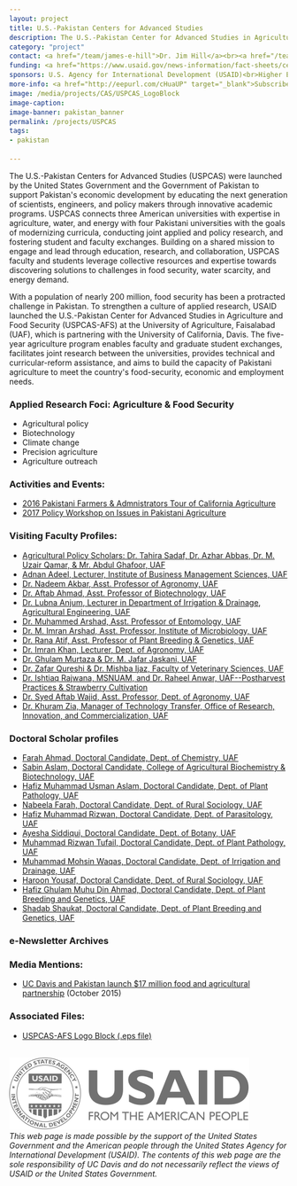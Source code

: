 ```yaml
---
layout: project
title: U.S.-Pakistan Centers for Advanced Studies
description: The U.S.-Pakistan Center for Advanced Studies in Agriculture and Food Security (USPCAS-AFS) links the University of California, Davis (UC Davis), the leading agricultural and veterinary research university in the world with the University of Agriculture, Faisalabad (UAF), Pakistan's top agricultural university.
category: "project"
contact: <a href="/team/james-e-hill">Dr. Jim Hill</a><br><a href="/team/nancy-allen">Dr. Nancy Allen</a>
funding: <a href="https://www.usaid.gov/news-information/fact-sheets/centers-advanced-studies-program">USAID Fact Sheet</a>
sponsors: U.S. Agency for International Development (USAID)<br>Higher Education Commission of Pakistan (HEC)<br>University of California, Davis<br><a href="http://uspcasafs.uaf.edu.pk">University of Agriculture, Faisalabad</a><br>Washington State University
more-info: <a href="http://eepurl.com/cHuaUP" target="_blank">Subscribe to USPCAS-AFS e-Newsletters</a>
image: /media/projects/CAS/USPCAS_LogoBlock
image-caption:
image-banner: pakistan_banner
permalink: /projects/USPCAS
tags:
- pakistan

---
```

The U.S.-Pakistan Centers for Advanced Studies (USPCAS) were launched by the United States Government and the Government of Pakistan to support Pakistan's economic development by educating the next generation of scientists, engineers, and policy makers through innovative academic programs. USPCAS connects three American universities with expertise in agriculture, water, and energy with four Pakistani universities with the goals of modernizing curricula, conducting joint applied and policy research, and fostering student and faculty exchanges. Building on a shared mission to engage and lead through education, research, and collaboration, USPCAS faculty and students leverage collective resources and expertise towards discovering solutions to challenges in food security, water scarcity, and energy demand.

With a population of nearly 200 million, food security has been a protracted challenge in Pakistan. To strengthen a culture of applied research, USAID launched the U.S.-Pakistan Center for Advanced Studies in Agriculture and Food Security (USPCAS-AFS) at the University of Agriculture, Faisalabad (UAF), which is partnering with the University of California, Davis. The five-year agriculture program enables faculty and graduate student exchanges, facilitates joint research between the universities, provides technical and curricular-reform assistance, and aims to build the capacity of Pakistani agriculture to meet the country's food-security, economic and employment needs.

### Applied Research Foci: Agriculture & Food Security
- Agricultural policy
- Biotechnology
- Climate change
- Precision agriculture
- Agriculture outreach

### Activities and Events:
- <a href="/profiles/USPCAS/farmers_tour">2016 Pakistani Farmers & Admnistrators Tour of California Agriculture</a><br>
- <a href="/profiles/USPCAS/policy_workshop">2017 Policy Workshop on Issues in Pakistani Agriculture</a><br>

### Visiting Faculty Profiles:
- <a href="/profiles/USPCAS/policy_scholars">Agricultural Policy Scholars: Dr. Tahira Sadaf, Dr. Azhar Abbas, Dr. M. Uzair Qamar, & Mr. Abdul Ghafoor, UAF</a>
- <a href="/profiles/USPCAS/adnan_adeel">Adnan Adeel, Lecturer, Institute of Business Management Sciences, UAF</a><br>
- <a href="/profiles/USPCAS/dr_nadeem_akbar">Dr. Nadeem Akbar, Asst. Professor of Agronomy, UAF</a><br>
- <a href="/profiles/USPCAS/dr_aftab_ahmad">Dr. Aftab Ahmad, Asst. Professor of Biotechnology, UAF</a><br>
- <a href="/profiles/USPCAS/dr_lubna_anjum">Dr. Lubna Anjum, Lecturer in Department of Irrigation & Drainage, Agricultural Engineering, UAF</a><br>
- <a href="/profiles/USPCAS/dr_muhammed_arshad">Dr. Muhammed Arshad, Asst. Professor of Entomology, UAF</a><br>
- <a href="/profiles/USPCAS/dr_imran_arshad"> Dr. M. Imran Arshad, Asst. Professor, Institute of Microbiology, UAF </a><br>
- <a href="/profiles/USPCAS/dr_rana_atif">Dr. Rana Atif, Asst. Professor of Plant Breeding & Genetics, UAF</a><br>
- <a href="/profiles/USPCAS/dr_imran_khan">Dr. Imran Khan, Lecturer, Dept. of Agronomy, UAF</a><br>
- <a href="/profiles/USPCAS/murtaza_jaskani">Dr. Ghulam Murtaza & Dr. M. Jafar Jaskani, UAF</a><br>
- <a href="/profiles/USPCAS/uaf_veterinary">Dr. Zafar Qureshi & Dr. Mishba Ijaz, Faculty of Veterinary Sciences, UAF</a><br>
- <a href="/profiles/USPCAS/strawberry">Dr. Ishtiaq Rajwana, MSNUAM, and Dr. Raheel Anwar, UAF--Postharvest Practices & Strawberry Cultivation</a><br>
- <a href="/profiles/USPCAS/dr_syed_aftab_wajid">Dr. Syed Aftab Wajid, Asst. Professor, Dept. of Agronomy, UAF</a><br>
- <a href="/profiles/USPCAS/dr_khuram_zia">Dr. Khuram Zia, Manager of Technology Transfer, Office of Research, Innovation, and Commercialization, UAF</a>

### Doctoral Scholar profiles
- <a href="/profiles/USPCAS/farah_ahmad">Farah Ahmad, Doctoral Candidate, Dept. of Chemistry, UAF</a>
- <a href="/profiles/USPCAS/sabin_aslam">Sabin Aslam, Doctoral Candidate, College of Agricultural Biochemistry & Biotechnology, UAF</a>
- <a href="/profiles/USPCAS/hm_usman_aslam">Hafiz Muhammad Usman Aslam, Doctoral Candidate, Dept. of Plant Pathology, UAF</a>
- <a href="/profiles/USPCAS/nabeela_farah">Nabeela Farah, Doctoral Candidate, Dept. of Rural Sociology, UAF</a>
- <a href="/profiles/USPCAS/hm_rizwan">Hafiz Muhammad Rizwan, Doctoral Candidate, Dept. of Parasitology, UAF</a>
- <a href="/profiles/USPCAS/ayesha_siddiqui">Ayesha Siddiqui, Doctoral Candidate, Dept. of Botany, UAF</a>
- <a href="/profiles/USPCAS/m_rizwan_tufail">Muhammad Rizwan Tufail, Doctoral Candidate, Dept. of Plant Pathology, UAF</a>
- <a href="/profiles/USPCAS/muhammad_mohsin_waqas">Muhammad Mohsin Waqas, Doctoral Candidate, Dept. of Irrigation and Drainage, UAF</a>
- <a href="/profiles/USPCAS/haroon_yousaf">Haroon Yousaf, Doctoral Candidate, Dept. of Rural Sociology, UAF</a>
- <a href="/profiles/USPCAS/muhu_din_ahmad">Hafiz Ghulam Muhu Din Ahmad, Doctoral Candidate, Dept. of Plant Breeding and Genetics, UAF</a>
- <a href="/profiles/USPCAS/shadab_shaukat">Shadab Shaukat, Doctoral Candidate, Dept. of Plant Breeding and Genetics, UAF</a>


### e-Newsletter Archives

<style type="text/css">
<!--
.display_archive {font-family: arial,verdana; font-size: 12px;}
.campaign {line-height: 125%; margin: 5px;}
//-->
</style>
<script language="javascript" src="//ucdavis.us15.list-manage.com/generate-js/?u=29d90a2ec1d4171e36b1bc48c&fid=1403&show=10" type="text/javascript"></script>



### Media Mentions:
- <a href="https://www.ucdavis.edu/news/uc-davis-and-pakistan-launch-17-million-food-and-agricultural-partnership">UC Davis and Pakistan launch $17 million food and agricultural partnership<a/> (October 2015)<br>

### Associated Files:
- <a href="/media/files/USPCAS_SubGrant_LogoBlock.eps">USPCAS-AFS Logo Block (.eps file)</a>
<br><br>


<img src="/media/sponsors/usaid.svg"><br>
<i>This web page is made possible by the support of the United States Government and the American people through the United States Agency for International Development (USAID). The contents of this web page are the sole responsibility of UC Davis and do not necessarily reflect the views of USAID or the United States Government.</i>
